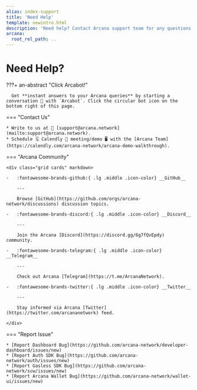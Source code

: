 ```yaml
---
alias: index-support
title: 'Need Help'
template: newintro.html
description: 'Need help? Contact Arcana support team for any questions. We are happy to help!'
arcana:
  root_rel_path: ..
---
```


# Need Help?

???+ an-abstract "Click Arcabot!"

      Get **instant answers to your Arcana queries** by starting a conversation 💬 with `Arcabot`. Click the circular bot icon on the bottom right of this page. 

=== "Contact Us" 

    * Write to us at 📨 [support@arcana.network](mailto:support@arcana.network). 
    * Schedule 🗓️ Calendly 🤝 meeting/demo 🖥️ with the [Arcana Team](https://calendly.com/arcana-network/arcana-demo-walkthrough).

=== "Arcana Community"

    <div class="grid cards" markdown>

    -   :fontawesome-brands-github:{ .lg .middle .icon-color} __GitHub__

        ---

        Browse [GitHub](https://github.com/orgs/arcana-network/discussions) discussion topics. 

    -   :fontawesome-brands-discord:{ .lg .middle .icon-color} __Discord__

        ---

        Join the Arcana [Discord](https://discord.gg/6g7fQvEpdy) community.

    -   :fontawesome-brands-telegram:{ .lg .middle .icon-color} __Telegram__

        ---

        Check out Arcana [Telegram](https://t.me/ArcanaNetwork).

    -   :fontawesome-brands-twitter:{ .lg .middle .icon-color} __Twitter__

        ---

        Stay informed via Arcana [Twitter](https://twitter.com/arcananetwork) feed.

    </div>

=== "Report Issue"

    * [Report Dashboard Bug](https://github.com/arcana-network/developer-dashboard/issues/new)
    * [Report Auth SDK Bug](https://github.com/arcana-network/auth/issues/new)
    * [Report Gasless SDK Bug](https://github.com/arcana-network/scw/issues/new)
    * [Report Arcana Wallet Bug](https://github.com/arcana-network/wallet-ui/issues/new)